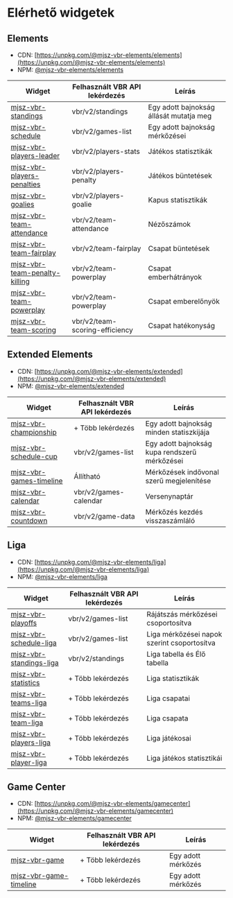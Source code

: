 # Elérhető widgetek

## Elements

- CDN: [https://unpkg.com/@mjsz-vbr-elements/elements](https://unpkg.com/@mjsz-vbr-elements/elements)
- NPM: [@mjsz-vbr-elements/elements](https://www.npmjs.com/package/@mjsz-vbr-elements/elements)

| Widget                                                         | Felhasznált VBR API lekérdezés | Leírás                                  |
| -------------------------------------------------------------- | ------------------------------ | --------------------------------------- |
| [mjsz-vbr-standings](/widget/standings)                        | vbr/v2/standings               | Egy adott bajnokság állását mutatja meg |
| [mjsz-vbr-schedule](/widget/schedule)                          | vbr/v2/games-list              | Egy adott bajnokság mérkőzései          |
| [mjsz-vbr-players-leader](/widget/fieldplayers-leader)         | vbr/v2/players-stats           | Játékos statisztikák                    |
| [mjsz-vbr-players-penalties](/widget/fieldplayers-penalties)   | vbr/v2/players-penalty         | Játékos büntetések                      |
| [mjsz-vbr-goalies](/widget/goalies-leader)                     | vbr/v2/players-goalie          | Kapus statisztikák                      |
| [mjsz-vbr-team-attendance](/widget/teams-attendance)           | vbr/v2/team-attendance         | Nézőszámok                              |
| [mjsz-vbr-team-fairplay](/widget/teams-fairplay)               | vbr/v2/team-fairplay           | Csapat büntetések                       |
| [mjsz-vbr-team-penalty-killing](/widget/teams-penalty-killing) | vbr/v2/team-powerplay          | Csapat emberhátrányok                   |
| [mjsz-vbr-team-powerplay](/widget/teams-powerplay)             | vbr/v2/team-powerplay          | Csapat emberelőnyök                     |
| [mjsz-vbr-team-scoring](/widget/teams-scoring-efficiency)      | vbr/v2/team-scoring-efficiency | Csapat hatékonyság                      |

## Extended Elements

- CDN: [https://unpkg.com/@mjsz-vbr-elements/extended](https://unpkg.com/@mjsz-vbr-elements/extended)
- NPM: [@mjsz-vbr-elements/extended](https://www.npmjs.com/package/@mjsz-vbr-elements/extended)

| Widget                                                     | Felhasznált VBR API lekérdezés | Leírás                                        |
| ---------------------------------------------------------- | ------------------------------ | --------------------------------------------- |
| [mjsz-vbr-championship](/widget/extended-championship)     | + Több lekérdezés              | Egy adott bajnokság minden statiszkijája      |
| [mjsz-vbr-schedule-cup](/widget/extended-cup-schedule)     | vbr/v2/games-list              | Egy adott bajnokság kupa rendszerű mérkőzései |
| [mjsz-vbr-games-timeline](/widget/extended-games-timeline) | Állítható                      | Mérkőzések indővonal szerű megjelenítése      |
| [mjsz-vbr-calendar](/widget/extended-calendar)             | vbr/v2/games-calendar          | Versenynaptár                                 |
| [mjsz-vbr-countdown](/widget/extended-countdown)           | vbr/v2/game-data               | Mérkőzés kezdés visszaszámláló                |

## Liga

- CDN: [https://unpkg.com/@mjsz-vbr-elements/liga](https://unpkg.com/@mjsz-vbr-elements/liga)
- NPM: [@mjsz-vbr-elements/liga](https://www.npmjs.com/package/@mjsz-vbr-elements/liga)

| Widget                                            | Felhasznált VBR API lekérdezés | Leírás                                      |
| ------------------------------------------------- | ------------------------------ | ------------------------------------------- |
| [mjsz-vbr-playoffs](/widget/liga-playoffs)        | vbr/v2/games-list              | Rájátszás mérkőzései csoportosítva          |
| [mjsz-vbr-schedule-liga](/widget/liga-schedule)   | vbr/v2/games-list              | Liga mérkőzései napok szerint csoportosítva |
| [mjsz-vbr-standings-liga](/widget/liga-standings) | vbr/v2/standings               | Liga tabella és Élő tabella                 |
| [mjsz-vbr-statistics](/widget/liga-statistics)    | + Több lekérdezés              | Liga statisztikák                           |
| [mjsz-vbr-teams-liga](/widget/liga-teams)         | + Több lekérdezés              | Liga csapatai                               |
| [mjsz-vbr-team-liga](/widget/liga-team)           | + Több lekérdezés              | Liga csapata                                |
| [mjsz-vbr-players-liga](/widget/liga-players)     | + Több lekérdezés              | Liga játékosai                              |
| [mjsz-vbr-player-liga](/widget/liga-player)       | + Több lekérdezés              | Liga játékos statisztikái                   |

## Game Center

- CDN: [https://unpkg.com/@mjsz-vbr-elements/gamecenter](https://unpkg.com/@mjsz-vbr-elements/gamecenter)
- NPM: [@mjsz-vbr-elements/gamecenter](https://www.npmjs.com/package/@mjsz-vbr-elements/gamecenter)

| Widget                                                | Felhasznált VBR API lekérdezés | Leírás             |
| ----------------------------------------------------- | ------------------------------ | ------------------ |
| [mjsz-vbr-game](/widget/gamecenter)                   | + Több lekérdezés              | Egy adott mérkőzés |
| [mjsz-vbr-game-timeline](/widget/gamecenter-timeline) | + Több lekérdezés              | Egy adott mérkőzés |
